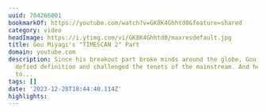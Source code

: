 ```yaml
---
uuid: 704266001
bookmarkOf: https://youtube.com/watch?v=GK8K4Ghhtd0&feature=shared
category: video
headImage: https://i.ytimg.com/vi/GK8K4Ghhtd0/maxresdefault.jpg
title: Gou Miyagi's "TIMESCAN 2" Part
domain: youtube.com
description: Since his breakout part broke minds around the globe, Gou’s skating has
  defied definition and challenged the tenets of the mainstream. And he’s back again
  to...
tags: []
date: '2023-12-28T18:44:40.114Z'
highlights:
---
```




